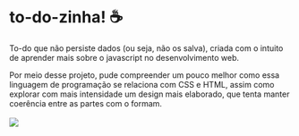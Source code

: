 # to-do-zinha! ☕
To-do que não persiste dados (ou seja, não os salva), criada com o intuito de aprender mais sobre o javascript no desenvolvimento web.

Por meio desse projeto, pude compreender um pouco melhor como essa linguagem de programação se relaciona com CSS e HTML, assim como explorar com mais intensidade um design mais elaborado, que tenta manter coerência entre as partes com o formam.
<br>
<br>
<img src="resources\visual-content\to-do-zinha-apresentação.gif"></img>
